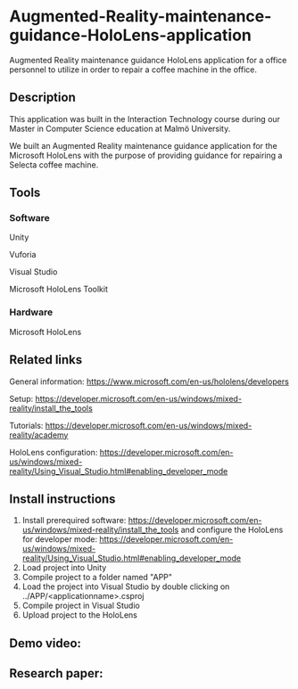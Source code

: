 # Augmented-Reality-maintenance-guidance-HoloLens-application
Augmented Reality maintenance guidance HoloLens application for a office personnel to utilize in order to repair a coffee machine in the office.

## Description
This application was built in the Interaction Technology course during our Master in Computer Science education at Malmö University.

We built an Augmented Reality maintenance guidance application for the Microsoft HoloLens with the purpose of providing guidance for repairing a Selecta coffee machine. 

## Tools
### Software 
Unity

Vuforia 

Visual Studio

Microsoft HoloLens Toolkit

### Hardware
Microsoft HoloLens

## Related links
General information: https://www.microsoft.com/en-us/hololens/developers 

Setup: https://developer.microsoft.com/en-us/windows/mixed-reality/install_the_tools 

Tutorials: https://developer.microsoft.com/en-us/windows/mixed-reality/academy

HoloLens configuration: https://developer.microsoft.com/en-us/windows/mixed-reality/Using_Visual_Studio.html#enabling_developer_mode 

## Install instructions
1. Install prerequired software: https://developer.microsoft.com/en-us/windows/mixed-reality/install_the_tools and configure the HoloLens for developer mode: https://developer.microsoft.com/en-us/windows/mixed-reality/Using_Visual_Studio.html#enabling_developer_mode
2. Load project into Unity
3. Compile project to a folder named "APP"
4. Load the project into Visual Studio by double clicking on ../APP/\<applicationname>.csproj
5. Compile project in Visual Studio
6. Upload project to the HoloLens

## Demo video:


## Research paper:


